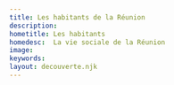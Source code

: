 ```yaml
---
title: Les habitants de la Réunion
description:
hometitle: Les habitants
homedesc:  La vie sociale de la Réunion 
image:
keywords:
layout: decouverte.njk
---
```

